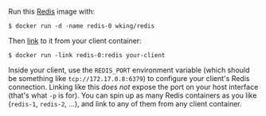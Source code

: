 Run this [Redis][] image with:

    $ docker run -d -name redis-0 wking/redis

Then [link][linking] to it from your client container:

    $ docker run -link redis-0:redis your-client

Inside your client, use the `REDIS_PORT` environment variable (which
should be something like `tcp://172.17.0.8:6379`) to configure your
client's Redis connection.  Linking like this *does not* expose the
port on your host interface (that's what `-p` is for).  You can spin
up as many Redis containers as you like (`redis-1`, `redis-2`, …), and
link to any of them from any client container.

[Redis]: http://redis.io/
[linking]: http://docs.docker.io/en/latest/use/port_redirection/#linking-a-container
